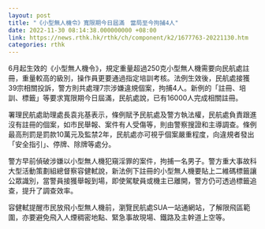 ```yaml
---
layout: post
title: "《小型無人機令》寬限期今日屆滿　當局至今拘捕4人"
date: 2022-11-30 08:14:38.000000000 +08:00
link: https://news.rthk.hk/rthk/ch/component/k2/1677763-20221130.htm
categories: rthk
---
```


6月起生效的《小型無人機令》，規定重量超過250克小型無人機需要向民航處註冊，重量較高的級別，操作員更要通過指定培訓考核。法例生效後，民航處接獲39宗相關投訴，警方則共處理7宗涉嫌違規個案，拘捕4人。新例的「註冊、培訓、標籤」等要求寬限期今日屆滿，民航處說，已有16000人完成相關註冊。

署理民航處助理處長袁兆基表示，條例賦予民航處及警方執法權，民航處負責跟進沒有註冊的個案，如市民舉報、案件有人受傷等，則由警察搜證和主導調查。條例最高刑罰是罰款10萬元及監禁2年，民航處亦可視乎個案嚴重程度，向違規者發出「安全指引」、停牌、除牌等處分。

警方早前偵破涉嫌以小型無人機犯窺淫罪的案件，拘捕一名男子。警方重大事故科大型活動策劃組總督察容健軾說，新法例下註冊的小型無人機要貼上二維碼標籤讓公眾識別，當警員接獲舉報到場，即使駕駛員或機主已離開，警方仍可透過標籤追查，提升了調查效率。

容健軾提醒市民放飛小型無人機前，瀏覽民航處SUA一站通網站，了解限飛區範圍，亦要避免飛入人煙稠密地點、緊急事故現場、鐵路及主幹道上空等。
